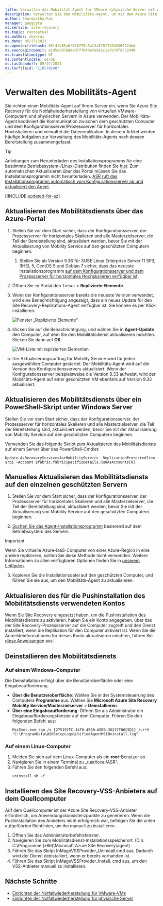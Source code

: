 ```yaml
---
title: Verwalten des Mobilität-Agent für VMware-/physische Server mit Azure Site Recovery
description: Verwalten Sie den Mobilitäts-Agent, um mit dem Azure Site Recovery-Dienst eine Notfallwiederherstellung von virtuellen VMware-Computern und physischen Servern in Azure auszuführen.
author: Sharmistha-Rai
manager: gaggupta
ms.service: site-recovery
ms.topic: conceptual
ms.author: sharrai
ms.date: 05/27/2021
ms.openlocfilehash: 88f4fb85a6f67b770c8a13a5701749b8369124bd
ms.sourcegitcommit: e1d5abd7b8ded7ff649a7e9a2c1a7b70fdc72440
ms.translationtype: HT
ms.contentlocale: de-DE
ms.lasthandoff: 05/27/2021
ms.locfileid: "110578148"
---
```

# <a name="manage-the-mobility-agent"></a>Verwalten des Mobilitäts-Agent 

Sie richten einen Mobilitäts-Agent auf Ihrem Server ein, wenn Sie Azure Site Recovery für die Notfallwiederherstellung von virtuellen VMware-Computern und physischen Servern in Azure verwenden. Der Mobilitäts-Agent koodiniert die Kommunikation zwischen dem geschützten Computer und dem Konfigurationsserver/Prozessserver für horizontales Hochskalieren und verwaltet die Datenreplikation. In diesem Artikel werden häufige Aufgaben zur Verwaltung des Mobilitäts-Agents nach dessen Bereitstellung zusammengefasst.

>[!TIP]
>Anleitungen zum Herunterladen des Installationsprogramms für eine bestimmte Betriebssystem-/Linux-Distribution finden Sie [hier](vmware-physical-mobility-service-overview.md#locate-installer-files). Zum automatischen Aktualisieren über das Portal müssen Sie das Installationsprogramm nicht herunterladen. [ASR ruft das Installationsprogramm automatisch vom Konfigurationsserver ab und aktualisiert den Agent](#update-mobility-service-from-azure-portal).

[!INCLUDE [updated-for-az](../../includes/updated-for-az.md)]

## <a name="update-mobility-service-from-azure-portal"></a>Aktualisieren des Mobilitätsdiensts über das Azure-Portal

1. Stellen Sie vor dem Start sicher, dass der Konfigurationsserver, der Prozessserver für horizontales Skalieren und alle Masterzielserver, die Teil der Bereitstellung sind, aktualisiert werden, bevor Sie mit der Aktualisierung von Mobility Service auf den geschützten Computern beginnen.
    1. Stellen Sie ab Version 9.36 für SUSE Linux Enterprise Server 11 SP3, RHEL 5, CentOS 5 und Debian 7 sicher, dass das neueste Installationsprogramm [auf dem Konfigurationsserver und dem Prozessserver für horizontales Hochskalieren verfügbar ist](vmware-physical-mobility-service-overview.md#download-latest-mobility-agent-installer-for-suse-11-sp3-rhel-5-debian-7-server).
1. Öffnen Sie im Portal den Tresor > **Replizierte Elemente**.
1. Wenn der Konfigurationsserver bereits die neueste Version verwendet, wird eine Benachrichtigung angezeigt, dass ein neues Update für den Site Recovery-Replikations-Agent verfügbar ist. Sie können es per Klick installieren.

     ![Fenster „Replizierte Elemente“](./media/vmware-azure-install-mobility-service/replicated-item-notif.png)

4. Klicken Sie auf die Benachrichtigung, und wählen Sie in **Agent-Update** den Computer, auf dem Sie den Mobilitätsdienst aktualisieren möchten. Klicken Sie dann auf **OK**.

     ![VM-Liste mit replizierten Elementen](./media/vmware-azure-install-mobility-service/update-okpng.png)

5. Der Aktualisierungsauftrag für Mobility Service wird für jeden ausgewählten Computer gestartet. Der Mobilitäts-Agent wird auf die Version des Konfigurationsservers aktualisiert. Wenn der Konfigurationsserver beispielsweise die Version 9.33 aufweist, wird der Mobilitäts-Agent auf einer geschützten VM ebenfalls auf Version 9.33 aktualisiert.

## <a name="update-mobility-service-through-powershell-script-on-windows-server"></a>Aktualisieren des Mobilitätsdiensts über ein PowerShell-Skript unter Windows Server

Stellen Sie vor dem Start sicher, dass der Konfigurationsserver, der Prozessserver für horizontales Skalieren und alle Masterzielserver, die Teil der Bereitstellung sind, aktualisiert werden, bevor Sie mit der Aktualisierung von Mobility Service auf den geschützten Computern beginnen.

Verwenden Sie das folgende Skript zum Aktualisieren des Mobilitätsdiensts auf einem Server über das PowerShell-Cmdlet:

```azurepowershell
Update-AzRecoveryServicesAsrMobilityService -ReplicationProtectedItem $rpi -Account $fabric.fabricSpecificDetails.RunAsAccounts[0]
```

## <a name="update-mobility-service-manually-on-each-protected-server"></a>Manuelles Aktualisieren des Mobilitätsdiensts auf den einzelnen geschützten Servern

1. Stellen Sie vor dem Start sicher, dass der Konfigurationsserver, der Prozessserver für horizontales Skalieren und alle Masterzielserver, die Teil der Bereitstellung sind, aktualisiert werden, bevor Sie mit der Aktualisierung von Mobility Service auf den geschützten Computern beginnen.

2. [Suchen Sie das Agent-Installationsprogramm](vmware-physical-mobility-service-overview.md#locate-installer-files) basierend auf dem Betriebssystem des Servers.

>[!IMPORTANT]
> Wenn Sie virtuelle Azure-IaaS-Computer von einer Azure-Region in eine andere replizieren, sollten Sie diese Methode nicht verwenden. Weitere Informationen zu allen verfügbaren Optionen finden Sie in [unserem Leitfaden](azure-to-azure-autoupdate.md).

3. Kopieren Sie die Installationsdatei auf den geschützten Computer, und führen Sie sie aus, um den Mobilitäts-Agent zu aktualisieren.

## <a name="update-account-used-for-push-installation-of-mobility-service"></a>Aktualisieren des für die Pushinstallation des Mobilitätsdiensts verwendeten Kontos

Wenn Sie Site Recovery eingesetzt haben, um die Pushinstallation des Mobilitätsdiensts zu aktivieren, haben Sie ein Konto angegeben, über das der Site Recovery-Prozessserver auf die Computer zugreift und den Dienst installiert, wenn die Replikation für den Computer aktiviert ist. Wenn Sie die Anmeldeinformationen für dieses Konto aktualisieren möchten, führen Sie [diese Anweisungen](vmware-azure-manage-configuration-server.md#modify-credentials-for-mobility-service-installation) aus.

## <a name="uninstall-mobility-service"></a>Deinstallieren des Mobilitätsdiensts

### <a name="on-a-windows-machine"></a>Auf einem Windows-Computer

Die Deinstallation erfolgt über die Benutzeroberfläche oder eine Eingabeaufforderung.

- **Über die Benutzeroberfläche**: Wählen Sie in der Systemsteuerung des Computers **Programme** aus. Wählen Sie **Microsoft Azure Site Recovery Mobility Service/Masterzielserver** > **Deinstallieren**.
- **Über eine Eingabeaufforderung**: Öffnen Sie als Administrator ein Eingabeaufforderungsfenster auf dem Computer. Führen Sie den folgenden Befehl aus: 
    ```
    MsiExec.exe /qn /x {275197FC-14FD-4560-A5EB-38217F80CBD1} /L+*V "C:\ProgramData\ASRSetupLogs\UnifiedAgentMSIUninstall.log"
    ```

### <a name="on-a-linux-machine"></a>Auf einem Linux-Computer
1. Melden Sie sich auf dem Linux-Computer als ein **root**-Benutzer an.
2. Navigieren Sie in einem Terminal zu „/usr/local/ASR“.
3. Führen Sie den folgenden Befehl aus:
    ```
    uninstall.sh -Y
   ```
   
## <a name="install-site-recovery-vss-provider-on-source-machine"></a>Installieren des Site Recovery-VSS-Anbieters auf dem Quellcomputer

Auf dem Quellcomputer ist der Azure Site Recovery-VSS-Anbieter erforderlich, um Anwendungskonsistenzpunkte zu generieren. Wenn die Pushinstallation des Anbieters nicht erfolgreich war, befolgen Sie die unten aufgeführten Richtlinien, um ihn manuell zu installieren.

1. Öffnen Sie das Administratorbefehlsfenster.
2. Navigieren Sie zum Mobilitätsdienst-Installationsspeicherort. (D.h. C:\Programme (x86)\Microsoft Azure Site Recovery\agent)
3. Führen Sie das Skript InMageVSSProvider_Uninstall.cmd aus. Dadurch wird der Dienst deinstalliert, wenn er bereits vorhanden ist.
4. Führen Sie das Skript InMageVSSProvider_Install. cmd aus, um den VSS-Anbieter manuell zu installieren.

## <a name="next-steps"></a>Nächste Schritte

- [Einrichten der Notfallwiederherstellung für VMware-VMs](vmware-azure-tutorial.md)
- [Einrichten der Notfallwiederherstellung für physische Server](physical-azure-disaster-recovery.md)
